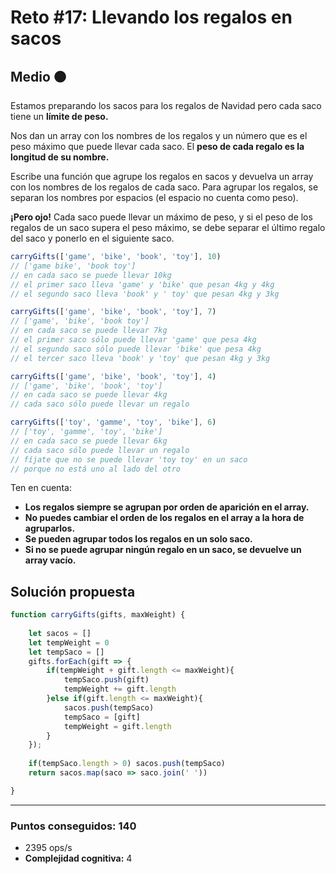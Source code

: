 # Reto #17: Llevando los regalos en sacos

## Medio 🟠

Estamos preparando los sacos para los regalos de Navidad pero cada saco tiene un **límite de peso.**

Nos dan un array con los nombres de los regalos y un número que es el peso máximo que puede llevar cada saco. El **peso de cada regalo es la longitud de su nombre.**

Escribe una función que agrupe los regalos en sacos y devuelva un array con los nombres de los regalos de cada saco. Para agrupar los regalos, se separan los nombres por espacios (el espacio no cuenta como peso).

**¡Pero ojo!** Cada saco puede llevar un máximo de peso, y si el peso de los regalos de un saco supera el peso máximo, se debe separar el último regalo del saco y ponerlo en el siguiente saco.


```javascript
carryGifts(['game', 'bike', 'book', 'toy'], 10)
// ['game bike', 'book toy']
// en cada saco se puede llevar 10kg
// el primer saco lleva 'game' y 'bike' que pesan 4kg y 4kg
// el segundo saco lleva 'book' y ' toy' que pesan 4kg y 3kg

carryGifts(['game', 'bike', 'book', 'toy'], 7)
// ['game', 'bike', 'book toy']
// en cada saco se puede llevar 7kg
// el primer saco sólo puede llevar 'game' que pesa 4kg
// el segundo saco sólo puede llevar 'bike' que pesa 4kg
// el tercer saco lleva 'book' y 'toy' que pesan 4kg y 3kg

carryGifts(['game', 'bike', 'book', 'toy'], 4)
// ['game', 'bike', 'book', 'toy']
// en cada saco se puede llevar 4kg
// cada saco sólo puede llevar un regalo

carryGifts(['toy', 'gamme', 'toy', 'bike'], 6)
// ['toy', 'gamme', 'toy', 'bike']
// en cada saco se puede llevar 6kg
// cada saco sólo puede llevar un regalo
// fíjate que no se puede llevar 'toy toy' en un saco
// porque no está uno al lado del otro
```

Ten en cuenta:

* **Los regalos siempre se agrupan por orden de aparición en el array.**
* **No puedes cambiar el orden de los regalos en el array a la hora de agruparlos.**
* **Se pueden agrupar todos los regalos en un solo saco.**
* **Si no se puede agrupar ningún regalo en un saco, se devuelve un array vacío.**


## Solución propuesta

```javascript
function carryGifts(gifts, maxWeight) {
    
    let sacos = []
    let tempWeight = 0
    let tempSaco = []
    gifts.forEach(gift => {
        if(tempWeight + gift.length <= maxWeight){
            tempSaco.push(gift)
            tempWeight += gift.length
        }else if(gift.length <= maxWeight){
            sacos.push(tempSaco)
            tempSaco = [gift]
            tempWeight = gift.length
        }
    });
    
    if(tempSaco.length > 0) sacos.push(tempSaco)
    return sacos.map(saco => saco.join(' '))

}
```

---

### Puntos conseguidos: 140

* 2395 ops/s
* **Complejidad cognitiva:** 4



